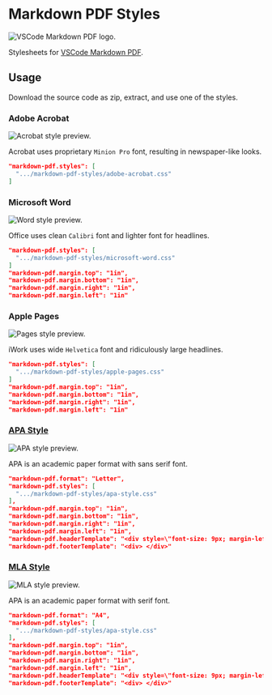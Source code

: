 # Markdown PDF Styles

![VSCode Markdown PDF logo.](https://github.com/yzane/vscode-markdown-pdf/raw/master/images/icon.png)

Stylesheets for [VSCode Markdown PDF](https://github.com/yzane/vscode-markdown-pdf/).

## Usage

Download the source code as zip, extract, and use one of the styles.

### Adobe Acrobat

![Acrobat style preview.](https://github.com/hendraanggrian/markdown-pdf-styles/raw/assets/preview_acrobat.png)

Acrobat uses proprietary `Minion Pro` font, resulting in newspaper-like looks.

```json
"markdown-pdf.styles": [
  ".../markdown-pdf-styles/adobe-acrobat.css"
]
```

### Microsoft Word

![Word style preview.](https://github.com/hendraanggrian/markdown-pdf-styles/raw/assets/preview_word.png)

Office uses clean `Calibri` font and lighter font for headlines.

```json
"markdown-pdf.styles": [
  ".../markdown-pdf-styles/microsoft-word.css"
]
"markdown-pdf.margin.top": "1in",
"markdown-pdf.margin.bottom": "1in",
"markdown-pdf.margin.right": "1in",
"markdown-pdf.margin.left": "1in"
```

### Apple Pages

![Pages style preview.](https://github.com/hendraanggrian/markdown-pdf-styles/raw/assets/preview_pages.png)

iWork uses wide `Helvetica` font and ridiculously large headlines.

```json
"markdown-pdf.styles": [
  ".../markdown-pdf-styles/apple-pages.css"
]
"markdown-pdf.margin.top": "1in",
"markdown-pdf.margin.bottom": "1in",
"markdown-pdf.margin.right": "1in",
"markdown-pdf.margin.left": "1in"
```

### [APA Style](https://apastyle.apa.org/style-grammar-guidelines/paper-format/)

![APA style preview.](https://github.com/hendraanggrian/markdown-pdf-styles/raw/assets/preview_apa.png)

APA is an academic paper format with sans serif font.

```json
"markdown-pdf.format": "Letter",
"markdown-pdf.styles": [
  ".../markdown-pdf-styles/apa-style.css"
],
"markdown-pdf.margin.top": "1in",
"markdown-pdf.margin.bottom": "1in",
"markdown-pdf.margin.right": "1in",
"markdown-pdf.margin.left": "1in",
"markdown-pdf.headerTemplate": "<div style=\"font-size: 9px; margin-left: 1cm;\"> <span style=\"text-transform: uppercase;\">$RUNNING_HEAD</span></div> <div style=\"font-size: 9px; margin-left: auto; margin-right: 1cm; \"> <span class='pageNumber'></span></div>",
"markdown-pdf.footerTemplate": "<div> </div>"
```

### [MLA Style](https://style.mla.org/mla-format/)

![MLA style preview.](https://github.com/hendraanggrian/markdown-pdf-styles/raw/assets/preview_mla.png)

APA is an academic paper format with serif font.

```json
"markdown-pdf.format": "A4",
"markdown-pdf.styles": [
  ".../markdown-pdf-styles/apa-style.css"
],
"markdown-pdf.margin.top": "1in",
"markdown-pdf.margin.bottom": "1in",
"markdown-pdf.margin.right": "1in",
"markdown-pdf.margin.left": "1in",
"markdown-pdf.headerTemplate": "<div style=\"font-size: 9px; margin-left: auto; margin-right: 1cm; \"> <span>$LAST_NAME</span> <span class='pageNumber'></span></div>",
"markdown-pdf.footerTemplate": "<div> </div>"
```
